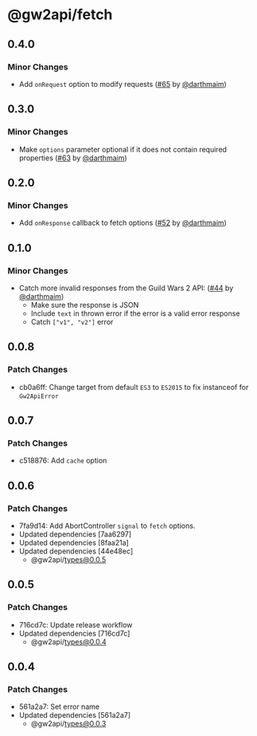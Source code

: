 # @gw2api/fetch

## 0.4.0

### Minor Changes

- Add `onRequest` option to modify requests ([#65](https://github.com/GW2Treasures/gw2api-ts/pull/65) by [@darthmaim](https://github.com/darthmaim))

## 0.3.0

### Minor Changes

- Make `options` parameter optional if it does not contain required properties ([#63](https://github.com/GW2Treasures/gw2api-ts/pull/63) by [@darthmaim](https://github.com/darthmaim))

## 0.2.0

### Minor Changes

- Add `onResponse` callback to fetch options ([#52](https://github.com/GW2Treasures/gw2api-ts/pull/52) by [@darthmaim](https://github.com/darthmaim))

## 0.1.0

### Minor Changes

- Catch more invalid responses from the Guild Wars 2 API: ([#44](https://github.com/GW2Treasures/gw2api-ts/pull/44) by [@darthmaim](https://github.com/darthmaim))
  - Make sure the response is JSON
  - Include `text` in thrown error if the error is a valid error response
  - Catch `["v1", "v2"]` error

## 0.0.8

### Patch Changes

- cb0a6ff: Change target from default `ES3` to `ES2015` to fix instanceof for `Gw2ApiError`

## 0.0.7

### Patch Changes

- c518876: Add `cache` option

## 0.0.6

### Patch Changes

- 7fa9d14: Add AbortController `signal` to `fetch` options.
- Updated dependencies [7aa6297]
- Updated dependencies [8faa21a]
- Updated dependencies [44e48ec]
  - @gw2api/types@0.0.5

## 0.0.5

### Patch Changes

- 716cd7c: Update release workflow
- Updated dependencies [716cd7c]
  - @gw2api/types@0.0.4

## 0.0.4

### Patch Changes

- 561a2a7: Set error name
- Updated dependencies [561a2a7]
  - @gw2api/types@0.0.3
